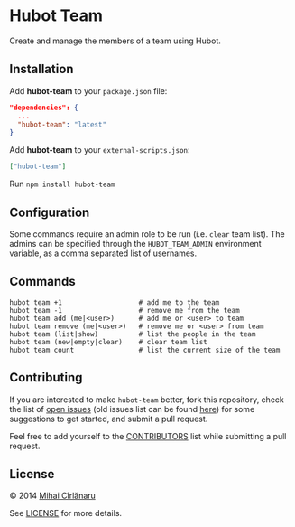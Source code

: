 # Hubot Team

Create and manage the members of a team using Hubot.


## Installation

Add **hubot-team** to your `package.json` file:

```json
"dependencies": {
  ...
  "hubot-team": "latest"
}
```

Add **hubot-team** to your `external-scripts.json`:

```json
["hubot-team"]
```

Run `npm install hubot-team`


## Configuration

Some commands require an admin role to be run (i.e. `clear` team list). The
admins can be specified through the `HUBOT_TEAM_ADMIN` environment variable,
as a comma separated list of usernames.


## Commands

    hubot team +1                   # add me to the team
    hubot team -1                   # remove me from the team
    hubot team add (me|<user>)      # add me or <user> to team
    hubot team remove (me|<user>)   # remove me or <user> from team
    hubot team (list|show)          # list the people in the team
    hubot team (new|empty|clear)    # clear team list
    hubot team count                # list the current size of the team


## Contributing

If you are interested to make `hubot-team` better, fork this repository, check
the list of [open issues](https://github.com/hubot-scripts/hubot-team/issues?state=open)
(old issues list can be found [here](https://github.com/mihai/hubot-team/issues?state=open))
for some suggestions to get started, and submit a pull request.

Feel free to add yourself to the
[CONTRIBUTORS](https://github.com/hubot-scripts/hubot-team/blob/master/CONTRIBUTORS)
list while submitting a pull request.

## License
&copy; 2014 [Mihai Cîrlănaru](http://www.mihai-cirlanaru.com)

See [LICENSE](https://github.com/hubot-scripts/hubot-team/blob/master/LICENSE) for more details.
